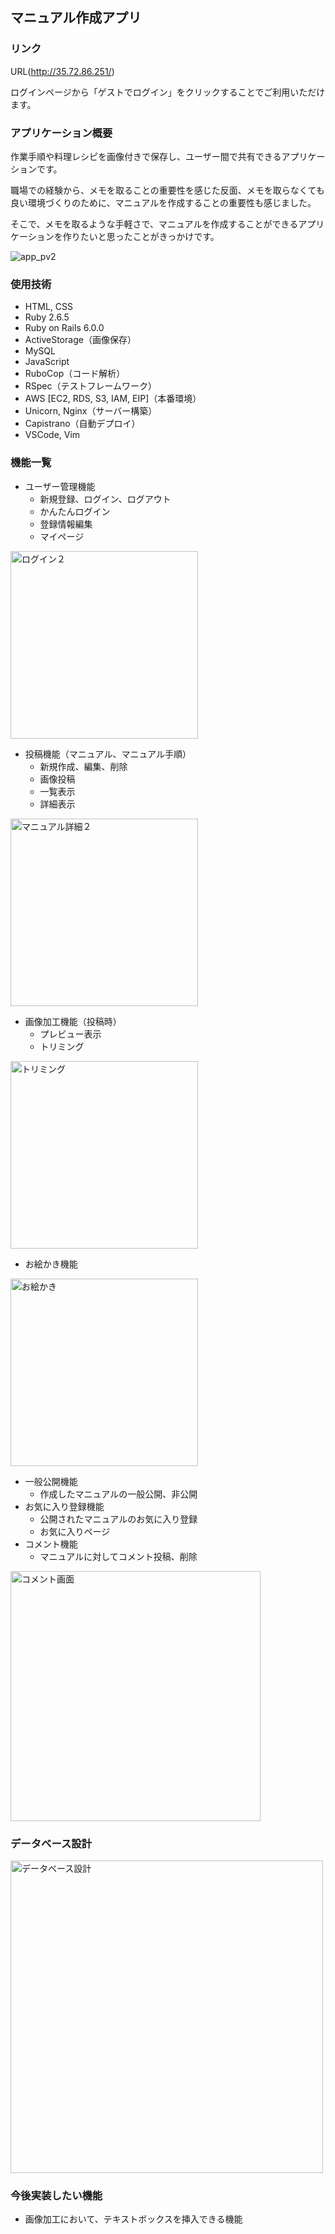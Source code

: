 ## マニュアル作成アプリ

### リンク

URL(http://35.72.86.251/)

ログインページから「ゲストでログイン」をクリックすることでご利用いただけます。

### アプリケーション概要
作業手順や料理レシピを画像付きで保存し、ユーザー間で共有できるアプリケーションです。

職場での経験から、メモを取ることの重要性を感じた反面、メモを取らなくても良い環境づくりのために、マニュアルを作成することの重要性も感じました。

そこで、メモを取るような手軽さで、マニュアルを作成することができるアプリケーションを作りたいと思ったことがきっかけです。

![app_pv2](https://user-images.githubusercontent.com/73692212/111026365-28edcd00-842d-11eb-9f75-c7c02f0c9432.gif)

### 使用技術
- HTML, CSS
- Ruby 2.6.5
- Ruby on Rails 6.0.0
- ActiveStorage（画像保存）
- MySQL
- JavaScript
- RuboCop（コード解析）
- RSpec（テストフレームワーク）
- AWS [EC2, RDS, S3, IAM, EIP]（本番環境）
- Unicorn, Nginx（サーバー構築）
- Capistrano（自動デプロイ）
- VSCode, Vim

### 機能一覧


- ユーザー管理機能
  - 新規登録、ログイン、ログアウト
  - かんたんログイン
  - 登録情報編集
  - マイページ

<img width="300" alt="ログイン２" src="https://user-images.githubusercontent.com/73692212/111017262-a564b980-83f5-11eb-9c49-986e96605eae.png">

- 投稿機能（マニュアル、マニュアル手順）
  - 新規作成、編集、削除
  - 画像投稿
  - 一覧表示
  - 詳細表示

<img width="300" alt="マニュアル詳細２" src="https://user-images.githubusercontent.com/73692212/111017288-db09a280-83f5-11eb-8436-984796584a1a.png">

- 画像加工機能（投稿時）
  - プレビュー表示
  - トリミング<br />
<img width="300" alt="トリミング" src="https://user-images.githubusercontent.com/73692212/110199612-879ad000-7e9c-11eb-9389-292d06679405.png">

  - お絵かき機能

<img width="300" alt="お絵かき" src="https://user-images.githubusercontent.com/73692212/110199618-908ba180-7e9c-11eb-90a1-6f9bda14dac1.png">

- 一般公開機能
  - 作成したマニュアルの一般公開、非公開
- お気に入り登録機能
  - 公開されたマニュアルのお気に入り登録
  - お気に入りページ
- コメント機能
  - マニュアルに対してコメント投稿、削除

<img width="400" alt="コメント画面" src="https://user-images.githubusercontent.com/73692212/111017438-f628e200-83f6-11eb-8305-f2abb79322aa.png">


### データベース設計

<img width="500" alt="データベース設計" src="https://user-images.githubusercontent.com/73692212/110192629-8c4a8e80-7e72-11eb-821f-1e54ae413460.png">

### 今後実装したい機能
- 画像加工において、テキストボックスを挿入できる機能
